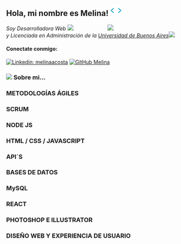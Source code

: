 <h2> Hola, mi nombre es Melina! <img src="/tenor.gif" width="30"></h2>
<img align="right" src="https://media.giphy.com/media/YPQ62IX4xd60xJDaBu/giphy.gif" width="230">
<p><em>Soy Desarrolladora Web <img src="https://media.giphy.com/media/fYSnHlufseco8Fh93Z/giphy.gif" width="30"></br>y Licenciada en Administración de la <a href="#">Universidad de Buenos Aires</a><img src="https://media.giphy.com/media/WUlplcMpOCEmTGBtBW/giphy.gif" width="30"> 
</em></p>



<h4 align="left">Conectate conmigo:</h4>

[![Linkedin: melinaacosta](https://img.shields.io/badge/-melinaacosta-blue?style=flat-square&logo=Linkedin&logoColor=white&link=https://www.linkedin.com/in/melina-acosta/)](https://www.linkedin.com/in/melina-acosta/)
[![GitHub Melina](https://img.shields.io/github/followers/melinaacosta?label=follow&style=social)](https://github.com/melinaacosta)

### <img src="https://media.giphy.com/media/VgCDAzcKvsR6OM0uWg/giphy.gif" width="50"> Sobre mi... 


<!-- <img src="https://media.giphy.com/media/LnQjpWaON8nhr21vNW/giphy.gif" width="60"> <em><b>I love connecting with different people</b> so if you want to say <b>hi, I'll be happy to meet you more!</b> :)</em> -->









### METODOLOGÍAS ÁGILES

### SCRUM

### NODE JS

### HTML / CSS / JAVASCRIPT

### API´S

### BASES DE DATOS 

### MySQL

### REACT

### PHOTOSHOP E ILLUSTRATOR

### DISEÑO WEB Y EXPERIENCIA DE USUARIO
